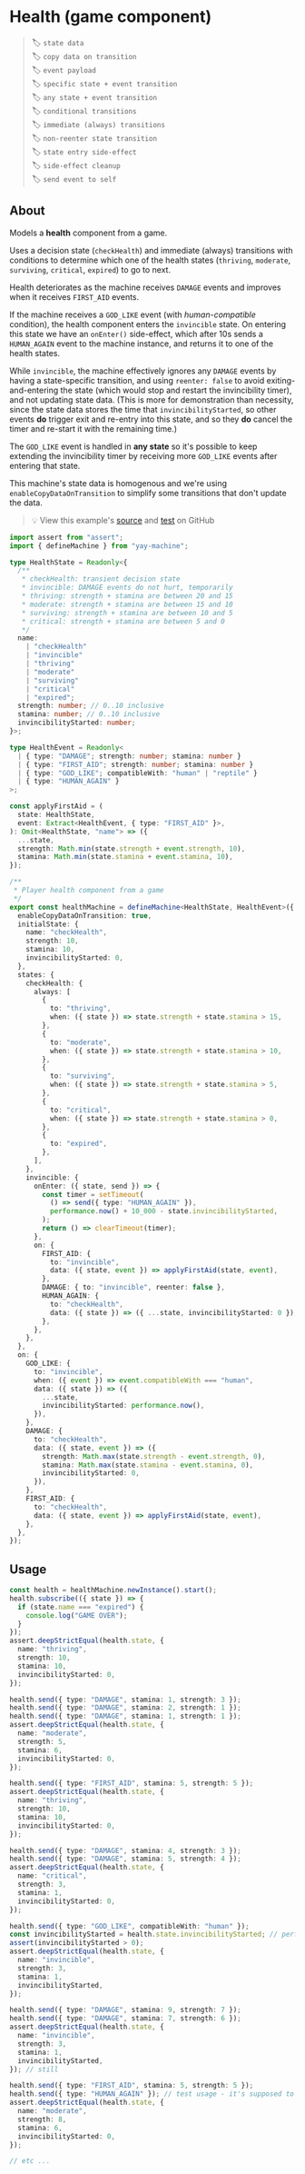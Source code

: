 # Health (game component)

> 🏷️ `state data`\
> 🏷️ `copy data on transition`\
> 🏷️ `event payload`\
> 🏷️ `specific state + event transition`\
> 🏷️ `any state + event transition`\
> 🏷️ `conditional transitions`\
> 🏷️ `immediate (always) transitions`\
> 🏷️ `non-reenter state transition`\
> 🏷️ `state entry side-effect`\
> 🏷️ `side-effect cleanup`\
> 🏷️ `send event to self`

## About

Models a **health** component from a game.

Uses a decision state (`checkHealth`) and immediate (always) transitions with conditions to determine which one of the health states (`thriving`, `moderate`, `surviving`, `critical`, `expired`) to go to next.

Health deteriorates as the machine receives `DAMAGE` events and improves when it receives `FIRST_AID` events.

If the machine receives a `GOD_LIKE` event (with *human-compatible* condition), the health component enters the `invincible` state. On entering this state we have an `onEnter()` side-effect, which after 10s sends a `HUMAN_AGAIN` event to the machine instance, and returns it to one of the health states.

While `invincible`, the machine effectively ignores any `DAMAGE` events by having a state-specific transition, and using `reenter: false` to avoid exiting-and-entering the state (which would stop and restart the invincibility timer), and not updating state data. (This is more for demonstration than necessity, since the state data stores the time that `invincibilityStarted`, so other events **do** trigger exit and re-entry into this state, and so they **do** cancel the timer and re-start it with the remaining time.)

The `GOD_LIKE` event is handled in **any state** so it's possible to keep extending the invincibility timer by receiving more `GOD_LIKE` events after entering that state.

This machine's state data is homogenous and we're using `enableCopyDataOnTransition` to simplify some transitions that don't update the data.

> 💡 View this example's <a href="https://github.com/maurice/yay-machine/blob/main/packages/example-machines/src/healthMachine.ts" target="_blank">source</a> and <a href="https://github.com/maurice/yay-machine/blob/main/packages/example-machines/src/__tests__/healthMachine.test.ts" target="_blank">test</a> on GitHub

```typescript
import assert from "assert";
import { defineMachine } from "yay-machine";

type HealthState = Readonly<{
  /**
   * checkHealth: transient decision state
   * invincible: DAMAGE events do not hurt, temporarily
   * thriving: strength + stamina are between 20 and 15
   * moderate: strength + stamina are between 15 and 10
   * surviving: strength + stamina are between 10 and 5
   * critical: strength + stamina are between 5 and 0
   */
  name:
    | "checkHealth"
    | "invincible"
    | "thriving"
    | "moderate"
    | "surviving"
    | "critical"
    | "expired";
  strength: number; // 0..10 inclusive
  stamina: number; // 0..10 inclusive
  invincibilityStarted: number;
}>;

type HealthEvent = Readonly<
  | { type: "DAMAGE"; strength: number; stamina: number }
  | { type: "FIRST_AID"; strength: number; stamina: number }
  | { type: "GOD_LIKE"; compatibleWith: "human" | "reptile" }
  | { type: "HUMAN_AGAIN" }
>;

const applyFirstAid = (
  state: HealthState,
  event: Extract<HealthEvent, { type: "FIRST_AID" }>,
): Omit<HealthState, "name"> => ({
  ...state,
  strength: Math.min(state.strength + event.strength, 10),
  stamina: Math.min(state.stamina + event.stamina, 10),
});

/**
 * Player health component from a game
 */
export const healthMachine = defineMachine<HealthState, HealthEvent>({
  enableCopyDataOnTransition: true,
  initialState: {
    name: "checkHealth",
    strength: 10,
    stamina: 10,
    invincibilityStarted: 0,
  },
  states: {
    checkHealth: {
      always: [
        {
          to: "thriving",
          when: ({ state }) => state.strength + state.stamina > 15,
        },
        {
          to: "moderate",
          when: ({ state }) => state.strength + state.stamina > 10,
        },
        {
          to: "surviving",
          when: ({ state }) => state.strength + state.stamina > 5,
        },
        {
          to: "critical",
          when: ({ state }) => state.strength + state.stamina > 0,
        },
        {
          to: "expired",
        },
      ],
    },
    invincible: {
      onEnter: ({ state, send }) => {
        const timer = setTimeout(
          () => send({ type: "HUMAN_AGAIN" }),
          performance.now() + 10_000 - state.invincibilityStarted,
        );
        return () => clearTimeout(timer);
      },
      on: {
        FIRST_AID: {
          to: "invincible",
          data: ({ state, event }) => applyFirstAid(state, event),
        },
        DAMAGE: { to: "invincible", reenter: false },
        HUMAN_AGAIN: {
          to: "checkHealth",
          data: ({ state }) => ({ ...state, invincibilityStarted: 0 }),
        },
      },
    },
  },
  on: {
    GOD_LIKE: {
      to: "invincible",
      when: ({ event }) => event.compatibleWith === "human",
      data: ({ state }) => ({
        ...state,
        invincibilityStarted: performance.now(),
      }),
    },
    DAMAGE: {
      to: "checkHealth",
      data: ({ state, event }) => ({
        strength: Math.max(state.strength - event.strength, 0),
        stamina: Math.max(state.stamina - event.stamina, 0),
        invincibilityStarted: 0,
      }),
    },
    FIRST_AID: {
      to: "checkHealth",
      data: ({ state, event }) => applyFirstAid(state, event),
    },
  },
});
```

## Usage

```typescript
const health = healthMachine.newInstance().start();
health.subscribe(({ state }) => {
  if (state.name === "expired") {
    console.log("GAME OVER");
  }
});
assert.deepStrictEqual(health.state, {
  name: "thriving",
  strength: 10,
  stamina: 10,
  invincibilityStarted: 0,
});

health.send({ type: "DAMAGE", stamina: 1, strength: 3 });
health.send({ type: "DAMAGE", stamina: 2, strength: 1 });
health.send({ type: "DAMAGE", stamina: 1, strength: 1 });
assert.deepStrictEqual(health.state, {
  name: "moderate",
  strength: 5,
  stamina: 6,
  invincibilityStarted: 0,
});

health.send({ type: "FIRST_AID", stamina: 5, strength: 5 });
assert.deepStrictEqual(health.state, {
  name: "thriving",
  strength: 10,
  stamina: 10,
  invincibilityStarted: 0,
});

health.send({ type: "DAMAGE", stamina: 4, strength: 3 });
health.send({ type: "DAMAGE", stamina: 5, strength: 4 });
assert.deepStrictEqual(health.state, {
  name: "critical",
  strength: 3,
  stamina: 1,
  invincibilityStarted: 0,
});

health.send({ type: "GOD_LIKE", compatibleWith: "human" });
const invincibilityStarted = health.state.invincibilityStarted; // performance.now()
assert(invincibilityStarted > 0);
assert.deepStrictEqual(health.state, {
  name: "invincible",
  strength: 3,
  stamina: 1,
  invincibilityStarted,
});

health.send({ type: "DAMAGE", stamina: 9, strength: 7 });
health.send({ type: "DAMAGE", stamina: 7, strength: 6 });
assert.deepStrictEqual(health.state, {
  name: "invincible",
  strength: 3,
  stamina: 1,
  invincibilityStarted,
}); // still

health.send({ type: "FIRST_AID", stamina: 5, strength: 5 });
health.send({ type: "HUMAN_AGAIN" }); // test usage - it's supposed to be sent from a side-effect via a timer
assert.deepStrictEqual(health.state, {
  name: "moderate",
  strength: 8,
  stamina: 6,
  invincibilityStarted: 0,
});

// etc ...
```